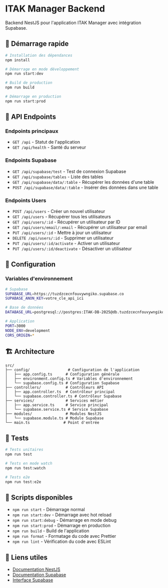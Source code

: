 # ITAK Manager Backend

Backend NestJS pour l'application ITAK Manager avec intégration Supabase.

## 🚀 Démarrage rapide

```bash
# Installation des dépendances
npm install

# Démarrage en mode développement
npm run start:dev

# Build de production
npm run build

# Démarrage en production
npm run start:prod
```

## 📡 API Endpoints

### Endpoints principaux

- `GET /api` - Statut de l'application
- `GET /api/health` - Santé du serveur

### Endpoints Supabase

- `GET /api/supabase/test` - Test de connexion Supabase
- `GET /api/supabase/tables` - Liste des tables
- `GET /api/supabase/data/:table` - Récupérer les données d'une table
- `POST /api/supabase/data/:table` - Insérer des données dans une table

### Endpoints Users

- `POST /api/users` - Créer un nouvel utilisateur
- `GET /api/users` - Récupérer tous les utilisateurs
- `GET /api/users/:id` - Récupérer un utilisateur par ID
- `GET /api/users/email/:email` - Récupérer un utilisateur par email
- `PUT /api/users/:id` - Mettre à jour un utilisateur
- `DELETE /api/users/:id` - Supprimer un utilisateur
- `PUT /api/users/:id/activate` - Activer un utilisateur
- `PUT /api/users/:id/deactivate` - Désactiver un utilisateur

## 🔧 Configuration

### Variables d'environnement

```bash
# Supabase
SUPABASE_URL=https://tuzdzcecnfouvywngiko.supabase.co
SUPABASE_ANON_KEY=votre_cle_api_ici

# Base de données
DATABASE_URL=postgresql://postgres:ITAK-DB-2025@db.tuzdzcecnfouvywngiko.supabase.co:5432/postgres

# Application
PORT=3000
NODE_ENV=development
CORS_ORIGIN=*
```

## 🏗️ Architecture

```
src/
├── config/                 # Configuration de l'application
│   ├── app.config.ts      # Configuration générale
│   ├── environment.config.ts # Variables d'environnement
│   └── supabase.config.ts # Configuration Supabase
├── controllers/           # Contrôleurs API
│   ├── app.controller.ts  # Contrôleur principal
│   └── supabase.controller.ts # Contrôleur Supabase
├── services/              # Services métier
│   ├── app.service.ts     # Service principal
│   └── supabase.service.ts # Service Supabase
├── modules/               # Modules NestJS
│   └── supabase.module.ts # Module Supabase
└── main.ts               # Point d'entrée
```

## 🧪 Tests

```bash
# Tests unitaires
npm run test

# Tests en mode watch
npm run test:watch

# Tests e2e
npm run test:e2e
```

## 📝 Scripts disponibles

- `npm run start` - Démarrage normal
- `npm run start:dev` - Démarrage avec hot reload
- `npm run start:debug` - Démarrage en mode debug
- `npm run start:prod` - Démarrage en production
- `npm run build` - Build de l'application
- `npm run format` - Formatage du code avec Prettier
- `npm run lint` - Vérification du code avec ESLint

## 🔗 Liens utiles

- [Documentation NestJS](https://docs.nestjs.com/)
- [Documentation Supabase](https://supabase.com/docs)
- [Interface Supabase](https://tuzdzcecnfouvywngiko.supabase.co)
